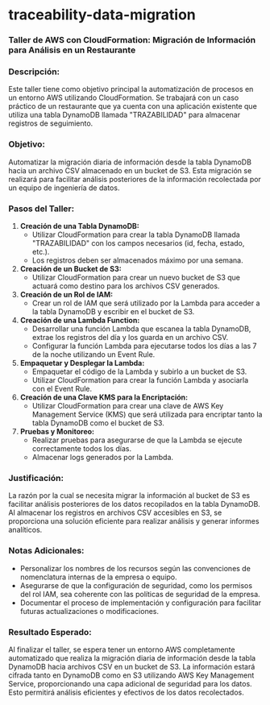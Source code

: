 # traceability-data-migration

### **Taller de AWS con CloudFormation: Migración de Información para Análisis en un Restaurante**

### **Descripción:**

Este taller tiene como objetivo principal la automatización de procesos en un entorno AWS utilizando CloudFormation. Se trabajará con un caso práctico de un restaurante que ya cuenta con una aplicación existente que utiliza una tabla DynamoDB llamada "TRAZABILIDAD" para almacenar registros de seguimiento.

### **Objetivo:**

Automatizar la migración diaria de información desde la tabla DynamoDB hacia un archivo CSV almacenado en un bucket de S3. Esta migración se realizará para facilitar análisis posteriores de la información recolectada por un equipo de ingeniería de datos.

### **Pasos del Taller:**

1. **Creación de una Tabla DynamoDB:**
    - Utilizar CloudFormation para crear la tabla DynamoDB llamada "TRAZABILIDAD" con los campos necesarios (id, fecha, estado, etc.).
    - Los registros deben ser almacenados máximo por una semana.
2. **Creación de un Bucket de S3:**
    - Utilizar CloudFormation para crear un nuevo bucket de S3 que actuará como destino para los archivos CSV generados.
3. **Creación de un Rol de IAM:**
    - Crear un rol de IAM que será utilizado por la Lambda para acceder a la tabla DynamoDB y escribir en el bucket de S3.
4. **Creación de una Lambda Function:**
    - Desarrollar una función Lambda que escanea la tabla DynamoDB, extrae los registros del día y los guarda en un archivo CSV.
    - Configurar la función Lambda para ejecutarse todos los días a las 7 de la noche utilizando un Event Rule.
5. **Empaquetar y Desplegar la Lambda:**
    - Empaquetar el código de la Lambda y subirlo a un bucket de S3.
    - Utilizar CloudFormation para crear la función Lambda y asociarla con el Event Rule.
6. **Creación de una Clave KMS para la Encriptación:**
    - Utilizar CloudFormation para crear una clave de AWS Key Management Service (KMS) que será utilizada para encriptar tanto la tabla DynamoDB como el bucket de S3.
7. **Pruebas y Monitoreo:**
    - Realizar pruebas para asegurarse de que la Lambda se ejecute correctamente todos los días.
    - Almacenar logs generados por la Lambda.

### **Justificación:**

La razón por la cual se necesita migrar la información al bucket de S3 es facilitar análisis posteriores de los datos recopilados en la tabla DynamoDB. Al almacenar los registros en archivos CSV accesibles en S3, se proporciona una solución eficiente para realizar análisis y generar informes analíticos.

### **Notas Adicionales:**

- Personalizar los nombres de los recursos según las convenciones de nomenclatura internas de la empresa o equipo.
- Asegurarse de que la configuración de seguridad, como los permisos del rol IAM, sea coherente con las políticas de seguridad de la empresa.
- Documentar el proceso de implementación y configuración para facilitar futuras actualizaciones o modificaciones.

### **Resultado Esperado:**

Al finalizar el taller, se espera tener un entorno AWS completamente automatizado que realiza la migración diaria de información desde la tabla DynamoDB hacia archivos CSV en un bucket de S3. La información estará cifrada tanto en DynamoDB como en S3 utilizando AWS Key Management Service, proporcionando una capa adicional de seguridad para los datos. Esto permitirá análisis eficientes y efectivos de los datos recolectados.